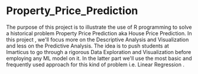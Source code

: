 # Property_Price_Prediction
The purpose of this project is to illustrate the use of R programming to solve a historical problem Property Price Prediction aka House Price Prediction. In this project , we'll focus more on the Descriptive Analysis and Visualization and less on the Predictive Analysis. The idea is to push students at Imarticus to go through a rigorous Data Exploration and Visualization before employing any ML model on it. In the latter part we'll use the most basic and frequently used approach for this kind of problem i.e. Linear Regression .
